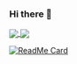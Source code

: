 ### Hi there 👋

<!--
**tanjonathanvincent/tanjonathanvincent** is a ✨ _special_ ✨ repository because its `README.md` (this file) appears on your GitHub profile.

Here are some ideas to get you started:

- 🔭 I’m currently working on ...
- 🌱 I’m currently learning ...
- 👯 I’m looking to collaborate on ...
- 🤔 I’m looking for help with ...
- 💬 Ask me about ...
- 📫 How to reach me: ...
- 😄 Pronouns: ...
- ⚡ Fun fact: ...
-->

<a href="https://github.com/tanjonathanvincent">
  <img align="center" src="https://github-readme-stats.vercel.app/api?username=tanjonathanvincent&show_icons=false&theme=gotham&count_private=true&hide=stars,issues,contribs" />
</a>
<a href="https://github.com/tanjonathanvincent">
  <img align="center" src="https://github-readme-stats.vercel.app/api/top-langs/?username=tanjonathanvincent&layout=compact&theme=gotham" />
</a><br>

[![ReadMe Card](https://github-readme-stats.vercel.app/api/pin/?username=tanjonathanvincent&repo=tanjonathanvincent&show_owner=true&theme=gotham)](https://github.com/tanjonathanvincent)
